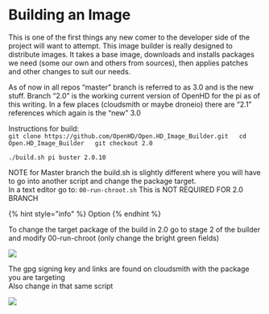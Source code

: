 # Building an Image

This is one of the first things any new comer to the developer side of the project will want to attempt. This image builder is really designed to distribute images. It takes a base image, downloads and installs packages we need (some our own and others from sources), then applies patches and other changes to suit our needs. 

As of now in all repos “master” branch is referred to as 3.0 and is the new stuff. Branch “2.0” is the working current version of OpenHD for the pi as of this writing. In a few places \(cloudsmith or maybe droneio\) there are “2.1” references which again is the “new” 3.0   
  
Instructions for build:  
`git clone https://github.com/OpenHD/Open.HD_Image_Builder.git  
cd Open.HD_Image_Builder  
git checkout 2.0`  
   
`./build.sh pi buster 2.0.10` 

NOTE for Master branch the build.sh is slightly different where you will have to go into another script and change the package target.  
In a text editor go to: `00-run-chroot.sh` This is NOT REQUIRED FOR 2.0 BRANCH


{% hint style="info" %}
Option
{% endhint %}

To change the target package of the build in 2.0 go to stage 2 of the builder and modify 00-run-chroot \(only change the bright green fields\)  


![](../.gitbook/assets/grafik%20%281%29.png)

The gpg signing key and links are found on cloudsmith with the package you are targeting  
Also change in that same script

![](../.gitbook/assets/grafik.png)


